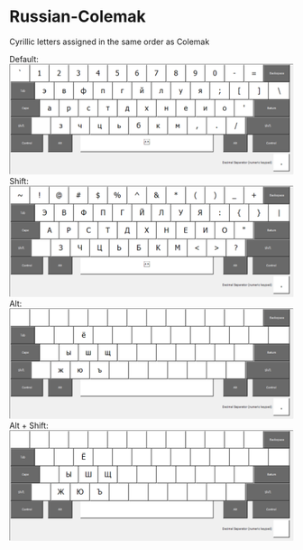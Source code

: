 # Russian-Colemak
Cyrillic letters assigned in the same order as Colemak

Default:  
![default](https://github.com/Antosser/Russian-Colemak/blob/master/DEFAULT.png?raw=true)
Shift:  
![shift](https://github.com/Antosser/Russian-Colemak/blob/master/SHIFT.png?raw=true)
Alt:  
![alt](https://github.com/Antosser/Russian-Colemak/blob/master/ALT.png?raw=true)
Alt + Shift:  
![alt and shift](https://github.com/Antosser/Russian-Colemak/blob/master/ALT-SHIFT.png?raw=true)
